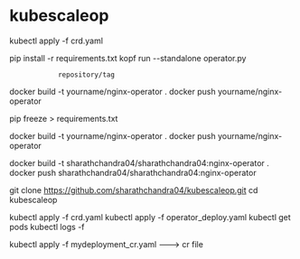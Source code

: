 # kubescaleop

kubectl apply -f crd.yaml

pip install -r requirements.txt
kopf run --standalone operator.py

                repository/tag
docker build -t yourname/nginx-operator .
docker push yourname/nginx-operator

pip freeze > requirements.txt


docker build -t yourname/nginx-operator .
docker push yourname/nginx-operator

docker build -t sharathchandra04/sharathchandra04:nginx-operator .
docker push sharathchandra04/sharathchandra04:nginx-operator



git clone https://github.com/sharathchandra04/kubescaleop.git
cd kubescaleop


kubectl apply -f crd.yaml
kubectl apply -f operator_deploy.yaml
kubectl get pods
kubectl logs -f <nginx-operator-pod-name>

kubectl apply -f mydeployment_cr.yaml ---> cr file




